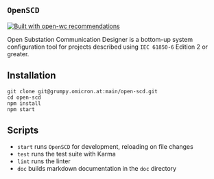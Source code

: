 ## `OpenSCD`

[![Built with open-wc recommendations](https://img.shields.io/badge/built%20with-open--wc-blue.svg)](https://github.com/open-wc)

Open Substation Communication Designer is a bottom-up system configuration tool
for projects described using `IEC 61850-6` Edition 2 or greater.

## Installation

```
git clone git@grumpy.omicron.at:main/open-scd.git
cd open-scd
npm install
npm start
```

## Scripts

- `start` runs `OpenSCD` for development, reloading on file changes
- `test` runs the test suite with Karma
- `lint` runs the linter
- `doc` builds markdown documentation in the `doc` directory
